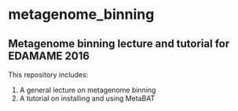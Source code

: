 # metagenome_binning
Metagenome binning lecture and tutorial for EDAMAME 2016
----

This repository includes:   
1. A general lecture on metagenome binning     
2. A tutorial on installing and using MetaBAT    
